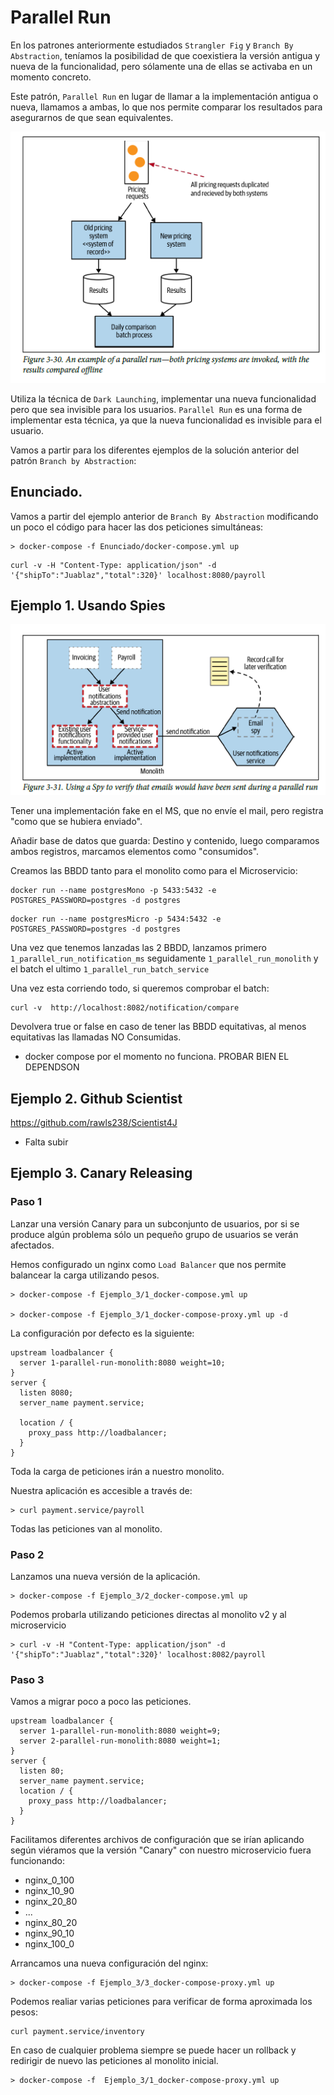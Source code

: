 # Parallel Run

En los patrones anteriormente estudiados `Strangler Fig` y `Branch By Abstraction`, teníamos la posibilidad de que coexistiera la versión antigua y nueva de la funcionalidad, pero sólamente una de ellas se activaba en un momento concreto.

Este patrón, `Parallel Run` en lugar de llamar a la implementación antigua o nueva, llamamos a ambas, lo que nos permite comparar los resultados para asegurarnos de que sean equivalentes.

![alt text](3.30_parallel_run.png)

Utiliza la técnica de `Dark Launching`, implementar una nueva funcionalidad pero que sea invisible para los usuarios. `Parallel Run` es una forma de implementar esta técnica, ya que la nueva funcionalidad es invisible para el usuario.


Vamos a partir para los diferentes ejemplos de la solución anterior del patrón `Branch by Abstraction`:

## Enunciado.
Vamos a partir del ejemplo anterior de `Branch By Abstraction` modificando un poco el código para hacer las dos peticiones simultáneas:

```
> docker-compose -f Enunciado/docker-compose.yml up 
```

```
curl -v -H "Content-Type: application/json" -d '{"shipTo":"Juablaz","total":320}' localhost:8080/payroll
```


## **Ejemplo 1. Usando Spies**

![alt text](3.31_parallel_run.png)

Tener una implementación fake en el MS, que no envíe el mail, pero registra "como que se hubiera enviado".

Añadir base de datos que guarda: Destino y contenido, luego comparamos ambos registros, marcamos elementos como "consumidos".

Creamos las BBDD tanto para el monolito como para el Microservicio:
```
docker run --name postgresMono -p 5433:5432 -e POSTGRES_PASSWORD=postgres -d postgres
```
```
docker run --name postgresMicro -p 5434:5432 -e POSTGRES_PASSWORD=postgres -d postgres
```

Una vez que tenemos lanzadas las 2 BBDD, lanzamos primero `1_parallel_run_notification_ms` seguidamente `1_parallel_run_monolith` y el batch el ultimo `1_parallel_run_batch_service`

Una vez esta corriendo todo, si queremos comprobar el batch:
```
curl -v  http://localhost:8082/notification/compare
```
Devolvera true or false en caso de tener las BBDD equitativas, al menos equitativas las llamadas NO Consumidas.

- docker compose por el momento no funciona. PROBAR BIEN EL DEPENDSON

## **Ejemplo 2. Github Scientist**

https://github.com/rawls238/Scientist4J

- Falta subir 

## **Ejemplo 3. Canary Releasing**


### **Paso 1**
Lanzar una versión Canary para un subconjunto de usuarios, por si se produce algún problema sólo un pequeño grupo de usuarios se verán afectados.

Hemos configurado un nginx como `Load Balancer` que nos permite balancear la carga utilizando pesos.

```
> docker-compose -f Ejemplo_3/1_docker-compose.yml up 

> docker-compose -f Ejemplo_3/1_docker-compose-proxy.yml up -d
```

La configuración por defecto es la siguiente:
```
upstream loadbalancer {
  server 1-parallel-run-monolith:8080 weight=10;
}
server {
  listen 8080;
  server_name payment.service;

  location / {
    proxy_pass http://loadbalancer;
  }
}
```

Toda la carga de peticiones irán a nuestro monolito.

Nuestra aplicación es accesible a través de:

```
> curl payment.service/payroll
```

Todas las peticiones van al monolito.


### **Paso 2**
Lanzamos una nueva versión de la aplicación.

```
> docker-compose -f Ejemplo_3/2_docker-compose.yml up 
```

Podemos probarla utilizando peticiones directas al monolito v2 y al microservicio

```
> curl -v -H "Content-Type: application/json" -d '{"shipTo":"Juablaz","total":320}' localhost:8082/payroll
```

### **Paso 3**
Vamos a migrar poco a poco las peticiones.

```
upstream loadbalancer {
  server 1-parallel-run-monolith:8080 weight=9;
  server 2-parallel-run-monolith:8080 weight=1;
}
server {
  listen 80;
  server_name payment.service;
  location / {
    proxy_pass http://loadbalancer;
  }
}
```

Facilitamos diferentes archivos de configuración que se irían aplicando según viéramos que la versión "Canary" con nuestro microservicio fuera funcionando:
- nginx_0_100
- nginx_10_90
- nginx_20_80
- ...
- nginx_80_20
- nginx_90_10
- nginx_100_0

Arrancamos una nueva configuración del nginx:

```
> docker-compose -f Ejemplo_3/3_docker-compose-proxy.yml up 
```

Podemos realiar varias peticiones para verificar de forma aproximada los pesos:

```
curl payment.service/inventory
```

En caso de cualquier problema siempre se puede hacer un rollback y redirigir de nuevo las peticiones al monolito inicial.
```
> docker-compose -f  Ejemplo_3/1_docker-compose-proxy.yml up
```